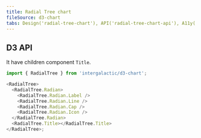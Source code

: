 ```yaml
---
title: Radial Tree chart
fileSource: d3-chart
tabs: Design('radial-tree-chart'), API('radial-tree-chart-api'), A11y('radial-tree-chart-a11y'), Examples('radial-tree-chart-d3-examples'), Changelog('d3-chart-changelog')
---
```


## D3 API

It have children component `Title`.

```js
import { RadialTree } from 'intergalactic/d3-chart';

<RadialTree>
  <RadialTree.Radian>
    <RadialTree.Radian.Label />
    <RadialTree.Radian.Line />
    <RadialTree.Radian.Cap />
    <RadialTree.Radian.Icon />
  </RadialTree.Radian>
  <RadialTree.Title></RadialTree.Title>
</RadialTree>;
```

<TypesView type="RadialTreeProps" :types={...types} />

<script setup>import { data as types } from '@types.data.ts';</script>